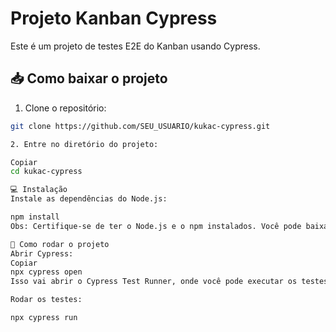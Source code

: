 # Projeto Kanban Cypress

Este é um projeto de testes E2E do Kanban usando Cypress.
## 📥 Como baixar o projeto

1. Clone o repositório:

```bash
git clone https://github.com/SEU_USUARIO/kukac-cypress.git

2. Entre no diretório do projeto:

Copiar
cd kukac-cypress

💻 Instalação
Instale as dependências do Node.js:

npm install
Obs: Certifique-se de ter o Node.js e o npm instalados. Você pode baixar aqui.

🚀 Como rodar o projeto
Abrir Cypress:
Copiar
npx cypress open
Isso vai abrir o Cypress Test Runner, onde você pode executar os testes interativamente.

Rodar os testes:

npx cypress run
